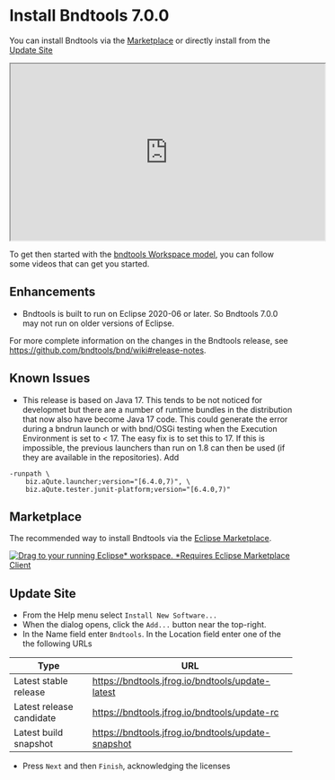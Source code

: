 ---
---


# Install Bndtools 7.0.0

You can install Bndtools via the [Marketplace](#marketplace) or directly install from the [Update Site](#update-site)

<iframe width="560" height="315" src="https://www.youtube-nocookie.com/embed/Ry6XNGm7C-k" frameborder="1" allow="accelerometer; autoplay; encrypted-media; gyroscope; picture-in-picture" allowfullscreen></iframe>

To get then started with the [bndtools Workspace model](workspace.html), you can follow some videos that can get you started.

## Enhancements

* Bndtools is built to run on Eclipse 2020-06 or later. So Bndtools 7.0.0 may not run on older versions of Eclipse.

For more complete information on the changes in the Bndtools release, see <https://github.com/bndtools/bnd/wiki#release-notes>.

## Known Issues

* This release is based on Java 17. This tends to be not noticed for developmet but there are a number of runtime bundles in the distribution that now also have become Java 17 code. This could generate the error during a bndrun launch or with bnd/OSGi testing when the Execution Environment is set to < 17. The easy fix is to set this to 17. If this is impossible, the previous launchers than run on 1.8 can then be used (if they are available in the repositories). Add
```
-runpath \
    biz.aQute.launcher;version="[6.4.0,7)", \
    biz.aQute.tester.junit-platform;version="[6.4.0,7)"
```
## Marketplace

The recommended way to install Bndtools via the [Eclipse Marketplace](https://marketplace.eclipse.org/content/bndtools).

<a href="http://marketplace.eclipse.org/marketplace-client-intro?mpc_install=1220" class="drag" title="Drag to your running Eclipse* workspace. *Requires Eclipse Marketplace Client"><img typeof="foaf:Image" class="img-responsive" src="https://marketplace.eclipse.org/sites/all/themes/solstice/public/images/marketplace/btn-install.png" alt="Drag to your running Eclipse* workspace. *Requires Eclipse Marketplace Client" /></a>

## Update Site

* From the Help menu select `Install New Software...` 
* When the dialog opens, click the `Add...` button near the top-right.
* In the Name field enter `Bndtools`. In the Location field enter one of the the following URLs

| Type                       |URL                                                    |
|----------------------------|-------------------------------------------------------|
| Latest stable release      | https://bndtools.jfrog.io/bndtools/update-latest      |
| Latest release candidate   | https://bndtools.jfrog.io/bndtools/update-rc          |
| Latest build snapshot      | https://bndtools.jfrog.io/bndtools/update-snapshot    |

* Press `Next` and then `Finish`, acknowledging the licenses

